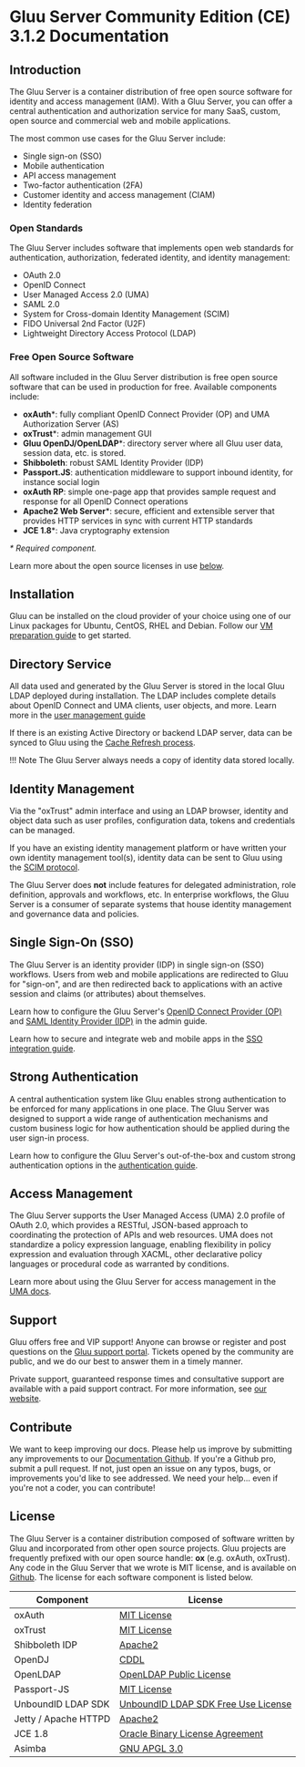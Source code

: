 # Gluu Server Community Edition (CE) 3.1.2 Documentation
## Introduction
The Gluu Server is a container distribution of free open source software for identity and access management (IAM). With a Gluu Server, you can offer a central authentication and authorization service for many SaaS, custom, open source and commercial web and mobile applications.  

The most common use cases for the Gluu Server include:

- Single sign-on (SSO)   
- Mobile authentication    
- API access management  
- Two-factor authentication (2FA)
- Customer identity and access management (CIAM)   
- Identity federation      

### Open Standards
The Gluu Server includes software that implements open web standards for authentication, authorization, federated identity, and identity management:

- OAuth 2.0    
- OpenID Connect    
- User Managed Access 2.0 (UMA)    
- SAML 2.0   
- System for Cross-domain Identity Management (SCIM)    
- FIDO Universal 2nd Factor (U2F)    
- Lightweight Directory Access Protocol (LDAP)   

### Free Open Source Software
All software included in the Gluu Server distribution is free open source software that can be used in production for free. Available  components include:

- **oxAuth***: fully compliant OpenID Connect Provider (OP) and UMA Authorization Server (AS) 
- **oxTrust***: admin management GUI
- **Gluu OpenDJ/OpenLDAP***: directory server where all Gluu user data, session data, etc. is stored.
- **Shibboleth**: robust SAML Identity Provider (IDP)
- **Passport.JS**: authentication middleware to support inbound identity, for instance social login
- **oxAuth RP**: simple one-page app that provides sample request and response for all OpenID Connect operations 
- **Apache2 Web Server***: secure, efficient and extensible server that provides HTTP services in sync with current HTTP standards
- **JCE 1.8***: Java cryptography extension 

_*_ _Required component._

Learn more about the open source licenses in use [below](#license). 

## Installation
Gluu can be installed on the cloud provider of your choice using one of our Linux packages for Ubuntu, CentOS, RHEL and Debian. Follow our [VM preparation guide](./installation-guide/index.md) to get started. 

## Directory Service
All data used and generated by the Gluu Server is stored in the local Gluu LDAP deployed during installation. The LDAP includes complete details about OpenID Connect and UMA clients, user objects, and more. Learn more in the [user management guide](./user-management/local-user-management.md)

If there is an existing Active Directory or backend LDAP server, data can be synced to Gluu using the [Cache Refresh process](./user-management/ldap-sync.md). 

!!! Note
    The Gluu Server always needs a copy of identity data stored locally. 

## Identity Management
Via the "oxTrust" admin interface and using an LDAP browser, identity and object data such as user profiles, configuration data, tokens and credentials can be managed. 

If you have an existing identity management platform or have written your own identity management tool(s), identity data can be sent to Gluu using the [SCIM protocol](./user-management/scim2.md). 

The Gluu Server does **not** include features for delegated administration, role definition, approvals and workflows, etc. In enterprise workflows, the Gluu Server is a consumer of separate systems that house identity management and governance data and policies. 

##  Single Sign-On (SSO)
The Gluu Server is an identity provider (IDP) in single sign-on (SSO) workflows. Users from web and mobile applications are redirected to Gluu for "sign-on", and are then redirected back to applications with an active session and claims (or attributes) about themselves. 

Learn how to configure the Gluu Server's [OpenID Connect Provider (OP)](./admin-guide/openid-connect.md) and [SAML Identity Provider (IDP)](./admin-guide/saml.md) in the admin guide.

Learn how to secure and integrate web and mobile apps in the [SSO integration guide](./integration/index.md).

## Strong Authentication
A central authentication system like Gluu enables strong authentication to be enforced for many applications in one place. The Gluu Server was designed to support a wide range of authentication mechanisms and custom business logic for how authentication should be applied during the user sign-in process. 

Learn how to configure the Gluu Server's out-of-the-box and custom strong authentication options in the [authentication guide](./authn-guide/intro.md). 

## Access Management
The Gluu Server supports the User Managed Access (UMA) 2.0 profile of OAuth 2.0, which provides a RESTful, JSON-based approach to coordinating the protection of APIs and web resources. UMA does not standardize a policy expression language, enabling flexibility in policy expression and evaluation through XACML, other declarative policy languages or procedural code as warranted by conditions.

Learn more about using the Gluu Server for access management in the [UMA docs](./admin-guide/uma.md).

## Support
Gluu offers free and VIP support! Anyone can browse or register and post questions on the [Gluu support portal](https://support.gluu.org). Tickets opened by the community are public, and we do our best to answer them in a timely manner. 

Private support, guaranteed response times and consultative support are available with a paid support contract. For more information, see [our website](https://gluu.org/pricing).

## Contribute 
We want to keep improving our docs. Please help us improve by submitting
any improvements to our [Documentation Github](https://github.com/GluuFederation/docs-ce-prod).
If you're a Github pro, submit a pull request. If not, just open an issue
on any typos, bugs, or improvements you'd like to see addressed. We need your
help... even if you're not a coder, you can contribute! 

## License
The Gluu Server is a container distribution composed of software written by Gluu and incorporated from other open source projects. Gluu
projects are frequently prefixed with our open source handle: **ox** (e.g. oxAuth, oxTrust). Any code in the Gluu Server that we wrote is MIT license, and is available on [Github](https://github.com/GluuFederation/). The license for each software component is listed below.

|	Component	|	License	            |
|-----------------------|---------------|
|	oxAuth      | [MIT License](http://opensource.org/licenses/MIT)|
|	oxTrust      | [MIT License](http://opensource.org/licenses/MIT)|
|	Shibboleth IDP      | [Apache2](http://www.apache.org/licenses/LICENSE-2.0)|
|   OpenDJ              | [CDDL](https://opensource.org/licenses/CDDL-1.0)
|	OpenLDAP	        | [OpenLDAP Public License](http://www.openldap.org/software/release/license.html)|
| Passport-JS           | [MIT License](https://github.com/jaredhanson/passport/blob/master/LICENSE) |
|  UnboundID LDAP SDK	| [UnboundID LDAP SDK Free Use License](https://github.com/UnboundID/ldapsdk/blob/master/LICENSE-UnboundID-LDAPSDK.txt)|
| Jetty / Apache HTTPD  | [Apache2](http://www.apache.org/licenses/LICENSE-2.0)|
|JCE 1.8 | [Oracle Binary License Agreement](http://www.oracle.com/technetwork/java/javase/terms/license/index.html)|
|	Asimba		        | [GNU APGL 3.0](http://www.gnu.org/licenses/agpl-3.0.html)|
